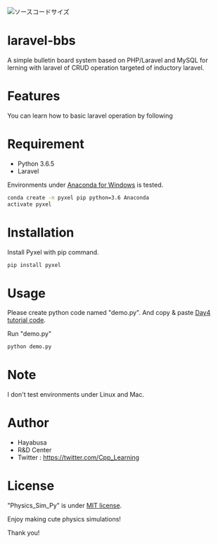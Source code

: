 ![ソースコードサイズ](https://img.shields.io/github/languages/code-size/upbook0426/laravel-bbs)

# laravel-bbs
 
A simple bulletin board system based on PHP/Laravel and MySQL for lerning with laravel of CRUD operation
targeted of inductory laravel.
 
  
# Features
 
You can learn how to basic laravel operation by following  

 
# Requirement
 
* Python 3.6.5
* Laravel 
 
Environments under [Anaconda for Windows](https://www.anaconda.com/distribution/) is tested.
 
```bash
conda create -n pyxel pip python=3.6 Anaconda
activate pyxel
```
 
# Installation
 
Install Pyxel with pip command.
 
```bash
pip install pyxel
```
 
# Usage
 
Please create python code named "demo.py".
And copy &amp; paste [Day4 tutorial code](https://cpp-learning.com/pyxel_physical_sim4/).
 
Run "demo.py"
 
```bash
python demo.py
```
 
# Note
 
I don't test environments under Linux and Mac.
 
# Author
 
* Hayabusa
* R&D Center
* Twitter : https://twitter.com/Cpp_Learning
 
# License
 
"Physics_Sim_Py" is under [MIT license](https://en.wikipedia.org/wiki/MIT_License).
 
Enjoy making cute physics simulations!
 
Thank you!

